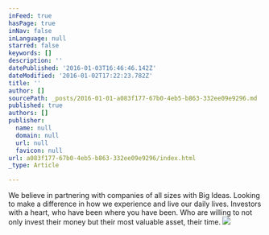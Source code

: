 ```yaml
---
inFeed: true
hasPage: true
inNav: false
inLanguage: null
starred: false
keywords: []
description: ''
datePublished: '2016-01-03T16:46:46.142Z'
dateModified: '2016-01-02T17:22:23.782Z'
title: ''
author: []
sourcePath: _posts/2016-01-01-a083f177-67b0-4eb5-b863-332ee09e9296.md
published: true
authors: []
publisher:
  name: null
  domain: null
  url: null
  favicon: null
url: a083f177-67b0-4eb5-b863-332ee09e9296/index.html
_type: Article

---
```

We believe in partnering with companies of all sizes with Big Ideas. 
Looking to make a difference in how we experience and live our daily 
lives. Investors with a heart, who have been where you have been. Who 
are willing to not only invest their money but their most valuable 
asset, their time.
![](https://the-grid-user-content.s3-us-west-2.amazonaws.com/d04ec1c6-d54c-4179-8c9a-721650dc16d1.JPG)